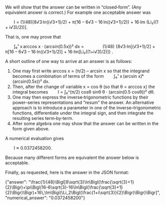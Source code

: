 We will show that the answer can be written in “closed‐form”. (Any equivalent answer is correct.) For example one acceptable answer was

  I = (1/48)[8√3 ln((√3+1)/2) + π(16 – 6√3 – 16 ln((√3+1)/2)) + 16·Im (Li₂((1 + i√3)/2))].

That is, one may prove that

  ∫₀¹ x arccos x · (arcsin(0.5x))² dx =
    (1/48) {8√3·ln[(√3+1)/2] + π[16 – 6√3 – 16·ln((√3+1)/2)] + 16·Im[Li₂((1+i√3)/2)]} .

A short outline of one way to arrive at an answer is as follows:
 
1. One may first write arccos x = (π/2) – arcsin x so that the integrand becomes a combination of terms of the form
  ∫₀¹ x (arcsin x)ᵏ (arcsin(0.5x))² dx.
2. Then, after the change of variable x = cos θ (so that θ = arccos x) the integral becomes
  I = ∫₀^(π/2) cosθ sinθ θ · (arcsin(0.5 cosθ))² dθ.
3. One may then express the inverse‐trigonometric functions by their power–series representations and “resum” the answer. An alternative approach is to introduce a parameter in one of the inverse–trigonometric functions, differentiate under the integral sign, and then integrate the resulting series term‐by‐term.
4. After some algebra one may show that the answer can be written in the form given above.

A numerical evaluation gives

  I ≈ 0.0372458200.

Because many different forms are equivalent the answer below is acceptable.

Finally, as requested, here is the answer in the JSON format:

{"answer": "\\frac{1}{48}\\Bigl[8\\sqrt{3}\\ln\\Bigl(\\frac{\\sqrt{3}+1}{2}\\Bigr)+\\pi\\Bigl(16-6\\sqrt{3}-16\\ln\\Bigl(\\frac{\\sqrt{3}+1}{2}\\Bigr)\\Bigr)+16\\,\\Im\\Bigl(\\Li_2\\Bigl(\\frac{1+i\\sqrt{3}}{2}\\Bigr)\\Bigr)\\Bigr]", "numerical_answer": "0.0372458200"}